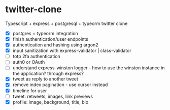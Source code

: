 # twitter-clone

Typescript + express + postgresql + typeorm twitter clone

-   [x] postgres + typeorm integration
-   [x] finish authentication/user endpoints
-   [x] authentication and hashing using argon2
-   [x] input sanitization with express-validator | class-validator
-   [ ] totp 2fa authentication
-   [ ] auth0 or OAuth
-   [ ] understand express-winston logger - how to use the winston instance in the application? through express?
-   [x] tweet as reply to another tweet
-   [x] remove index pagination - use cursor instead
-   [x] timeline for user
-   [ ] tweet: retweets, images, link previews
-   [x] profile: image, background, title, bio
